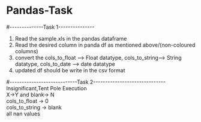 # Pandas-Task
#--------------Task 1---------------
1. Read the sample.xls in the pandas dataframe
2. Read the desired column in panda df as mentioned above/(non-coloured columns)
3. convert the cols_to_float --> Float datatype, cols_to_string--> String datatype, cols_to_date --> date datatype 
4. updated df should be write in the csv format

#----------------------------Task 2------------------------------<br>
Insignificant,Tent Pole Execution<br>
X->Y and blank-> N<br>
cols_to_float -> 0<br>
cols_to_string -> blank<br>
all nan values<br>
